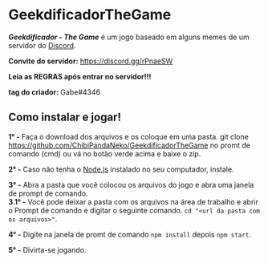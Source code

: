 # GeekdificadorTheGame

__*Geekdificador - The Game*__ é um jogo baseado em alguns memes de um servidor do [Discord](https://discordapp.com/).

**Convite do servidor:** https://discord.gg/rPnaeSW

**Leia as REGRAS após entrar no servidor!!!**

**tag do criador:** Gabe#4346  

## Como instalar e jogar!

**1° -** Faça o download dos arquivos e os coloque em uma pasta. 
git clone https://github.com/ChibiPandaNeko/GeekdificadorTheGame no promt de comando (cmd) ou vá no botão verde acima e baixe o zip.

**2° -** Caso não tenha o [Node.js](https://nodejs.org/en/) instalado no seu computador, instale.  

**3° -** Abra a pasta que você colocou os arquivos do jogo e abra uma janela de prompt de comando.  
  **3.1° -** Você pode deixar a pasta com os arquivos na área de trabalho e abrir o Prompt de comando e digitar o seguinte comando. `cd "<url da pasta com os arquivos>"`.
  
  **4° -** Digite na janela de promt de comando `npm install` depois `npm start`.
  
  **5° -** Divirta-se jogando.
